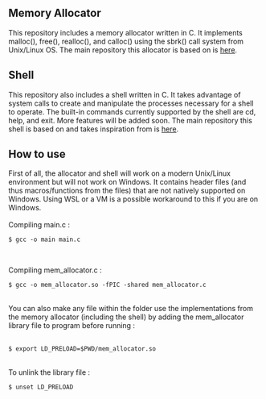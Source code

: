 ## Memory Allocator
This repository includes a memory allocator written in C. It implements malloc(), free(), realloc(), and calloc() using the sbrk() call system from Unix/Linux OS. The main repository this allocator is based on is [here](https://github.com/arjun024/memalloc/tree/master.). 
## Shell
This repository also includes a shell written in C. It takes advantage of system calls to create and manipulate the processes necessary for a shell to operate. The built-in commands currently supported by the shell are cd, help, and exit. More features will be added soon. The main repository this shell is based on and takes inspiration from is [here](https://github.com/brenns10/lsh).
## How to use
First of all, the allocator and shell will work on a modern Unix/Linux environment but will not work on Windows. It contains header files (and thus macros/functions from the files) that are not natively supported on Windows. Using WSL or a VM is a possible workaround to this if you are on Windows. 
<br /> 
<br /> 
Compiling main.c :
<br />

```
$ gcc -o main main.c
 ```
<br />

Compiling mem_allocator.c :
<br />

```
$ gcc -o mem_allocator.so -fPIC -shared mem_allocator.c
 ```

<br />
You can also make any file within the folder use the implementations from the memory allocator (including the shell) by adding the mem_allocator library file to program before running :
<br />
<br />

```
$ export LD_PRELOAD=$PWD/mem_allocator.so
```


<br />
To unlink the library file :
<br />

```
$ unset LD_PRELOAD
```

